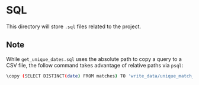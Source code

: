 # SQL

This directory will store `.sql` files related to the project.

## Note

While `get_unique_dates.sql` uses the absolute path to copy a query to a CSV file, the follow command takes advantage of relative paths via `psql`:

```bash
\copy (SELECT DISTINCT(date) FROM matches) TO 'write_data/unique_match_dates.csv' WITH DELIMITER ',' HEADER CSV;
```
